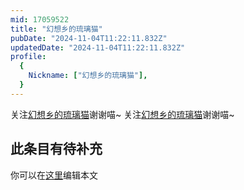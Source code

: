 ```yaml
---
mid: 17059522
title: "幻想乡的琉璃猫"
pubDate: "2024-11-04T11:22:11.832Z"
updatedDate: "2024-11-04T11:22:11.832Z"
profile:
  {
    Nickname: ["幻想乡的琉璃猫"],
  }
---
```


关注[幻想乡的琉璃猫](https://space.bilibili.com/17059522)谢谢喵~ 关注[幻想乡的琉璃猫](https://space.bilibili.com/17059522)谢谢喵~

## 此条目有待补充
你可以在[这里](https://github.com/Yuhanawa/VTuber.ICU/edit/master/src/content/v/幻想乡的琉璃猫/index.md)编辑本文
